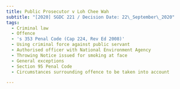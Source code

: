 ```yaml
---
title: Public Prosecutor v Loh Chee Wah
subtitle: "[2020] SGDC 221 / Decision Date: 22\_September\_2020"
tags:
  - Criminal law
  - Offence
  - 's 353 Penal Code (Cap 224, Rev Ed 2008)'
  - Using criminal force against public servant
  - Authorised officer with National Environment Agency
  - Throwing Notice issued for smoking at face
  - General exceptions
  - Section 95 Penal Code
  - Circumstances surrounding offence to be taken into account

---
```

